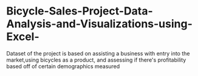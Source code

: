 # Bicycle-Sales-Project-Data-Analysis-and-Visualizations-using-Excel-
Dataset of the project is based on assisting a business with entry into the market,using bicycles as a product, and assessing if there's profitability based off of certain demographics measured
